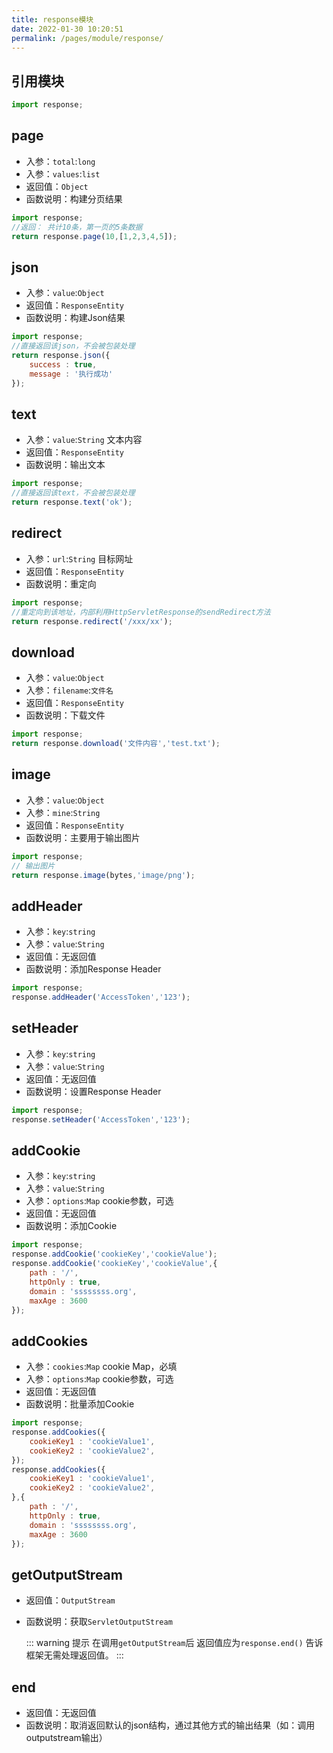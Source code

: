 ```yaml
---
title: response模块
date: 2022-01-30 10:20:51
permalink: /pages/module/response/
---
```



## 引用模块
```javascript
import response;
```
## page
- 入参：`total`:`long`
- 入参：`values`:`list`
- 返回值：`Object`
- 函数说明：构建分页结果
```javascript
import response;
//返回： 共计10条，第一页的5条数据
return response.page(10,[1,2,3,4,5]);
```

## json
- 入参：`value`:`Object`
- 返回值：`ResponseEntity`
- 函数说明：构建Json结果
```javascript
import response;
//直接返回该json，不会被包装处理
return response.json({
    success : true,
    message : '执行成功'
});
```

## text
- 入参：`value`:`String` 文本内容
- 返回值：`ResponseEntity`
- 函数说明：输出文本
```javascript
import response;
//直接返回该text，不会被包装处理
return response.text('ok');
```

## redirect
- 入参：`url`:`String` 目标网址
- 返回值：`ResponseEntity`
- 函数说明：重定向
```javascript
import response;
//重定向到该地址，内部利用HttpServletResponse的sendRedirect方法
return response.redirect('/xxx/xx');
```

## download
- 入参：`value`:`Object`
- 入参：`filename`:`文件名`
- 返回值：`ResponseEntity`
- 函数说明：下载文件
```javascript
import response;
return response.download('文件内容','test.txt');
```

## image
- 入参：`value`:`Object`
- 入参：`mine`:`String`
- 返回值：`ResponseEntity`
- 函数说明：主要用于输出图片
```javascript
import response;
// 输出图片
return response.image(bytes,'image/png');
```

## addHeader
- 入参：`key`:`string`
- 入参：`value`:`String`
- 返回值：无返回值
- 函数说明：添加Response Header
```javascript
import response;
response.addHeader('AccessToken','123');
```

## setHeader
- 入参：`key`:`string`
- 入参：`value`:`String`
- 返回值：无返回值
- 函数说明：设置Response Header
```javascript
import response;
response.setHeader('AccessToken','123');
```

## addCookie
- 入参：`key`:`string`
- 入参：`value`:`String`
- 入参：`options`:`Map` cookie参数，可选
- 返回值：无返回值
- 函数说明：添加Cookie
```javascript
import response;
response.addCookie('cookieKey','cookieValue');
response.addCookie('cookieKey','cookieValue',{
    path : '/',
    httpOnly : true,
    domain : 'ssssssss.org',
    maxAge : 3600
});
```

## addCookies
- 入参：`cookies`:`Map` cookie Map，必填
- 入参：`options`:`Map` cookie参数，可选
- 返回值：无返回值
- 函数说明：批量添加Cookie
```javascript
import response;
response.addCookies({
    cookieKey1 : 'cookieValue1',
    cookieKey2 : 'cookieValue2',
});
response.addCookies({
    cookieKey1 : 'cookieValue1',
    cookieKey2 : 'cookieValue2',
},{
    path : '/',
    httpOnly : true,
    domain : 'ssssssss.org',
    maxAge : 3600
});
```

## getOutputStream
- 返回值：`OutputStream`
- 函数说明：获取`ServletOutputStream`

  ::: warning 提示
  在调用`getOutputStream`后 返回值应为`response.end()` 告诉框架无需处理返回值。
  :::
## end

- 返回值：无返回值
- 函数说明：取消返回默认的json结构，通过其他方式的输出结果（如：调用outputstream输出）
